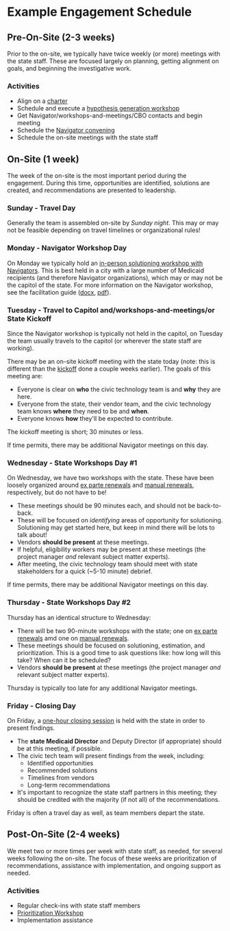 # Example Engagement Schedule

## Pre-On-Site (2-3 weeks)

Prior to the on-site, we typically have twice weekly (or more) meetings with the state staff. These are focused largely on planning, getting alignment on goals, and beginning the investigative work.

### Activities
  - Align on a [charter](../resources/example-project-charter.md)
  - Schedule and execute a [hypothesis generation workshop](./workshops-and-meetings/hypothesis-generation-workshop.md)
  - Get Navigator/workshops-and-meetings/CBO contacts and begin meeting
  - Schedule the [Navigator convening](./workshops-and-meetings/navigator-workshop.md)
  - Schedule the on-site meetings with the state staff

## On-Site (1 week)

The week of the on-site is the most important period during the engagement. During this time, opportunities are identified, solutions are created, and recommendations are presented to leadership.

### Sunday - Travel Day

Generally the team is assembled on-site by *Sunday night*. This may or may not be feasible depending on travel timelines or organizational rules!

### Monday - Navigator Workshop Day

On Monday we typically hold an [in-person solutioning workshop with Navigators](./workshops-and-meetings/navigator-workshop.md). This is best held in a city with a large number of Medicaid recipients (and therefore Navigator organizations), which may or may not be the capitol of the state. For more information on the Navigator workshop, see the facilitation guide ([docx](../resources/navigator-workshop-facilitation-guide.docx), [pdf](../resources/navigator-workshop-facilitation-guide.pdf)).

### Tuesday - Travel to Capitol and/workshops-and-meetings/or State Kickoff

Since the Navigator workshop is typically not held in the capitol, on Tuesday the team usually travels to the capitol (or wherever the state staff are working).

There may be an on-site kickoff meeting with the state today (note: this is different than the [kickoff](./workshops-and-meetings/kickoff.md) done a couple weeks earlier). The goals of this meeting are:
  - Everyone is clear on **who** the civic technology team is and **why** they are here.
  - Everyone from the state, their vendor team, and the civic technology team knows **where** they need to be and **when**.
  - Everyone knows **how** they'll be expected to contribute.

The kickoff meeting is short; 30 minutes or less.

If time permits, there may be additional Navigator meetings on this day.

### Wednesday - State Workshops Day #1

On Wednesday, we have two workshops with the state. These have been loosely organized around [ex parte renewals](./workshops-and-meetings/ex-parte-workshop.md) and [manual renewals](./workshops-and-meetings/manual-renewal-workshop.md), respectively, but do not have to be!
  - These meetings should be 90 minutes each, and should not be back-to-back.
  - These will be focused on _identifying_ areas of opportunity for solutioning. Solutioning may get started here, but keep in mind there will be lots to talk about!
  - Vendors **should be present** at these meetings.
  - If helpful, eligibility workers may be present at these meetings (the project manager *and* relevant subject matter experts).
  - After meeting, the civic technology team should meet with state stakeholders for a quick (~5-10 minute) debrief.

If time permits, there may be additional Navigator meetings on this day.

### Thursday - State Workshops Day #2

Thursday has an identical structure to Wednesday:
  - There will be two 90-minute workshops with the state; one on [ex parte renewals](./workshops-and-meetings/ex-parte-workshop.md) amd one on [manual renewals](./workshops-and-meetings/manual-renewal-workshop.md).
  - These meetings should be focused on solutioning, estimation, and prioritization. This is a good time to ask questions like: how long will this take? When can it be scheduled?
  - Vendors **should be present** at these meetings (the project manager *and* relevant subject matter experts).

Thursday is typically too late for any additional Navigator meetings.

### Friday - Closing Day

On Friday, a [one-hour closing session](./workshops-and-meetings/closing.md) is held with the state in order to present findings.
  - The **state Medicaid Director** and Deputy Director (if appropriate) should be at this meeting, if possible.
  - The civic tech team will present findings from the week, including:
      - Identified opportunities
      - Recommended solutions
      - Timelines from vendors
      - Long-term recommendations
  - It's important to recognize the state staff partners in this meeting; they should be credited with the majority (if not all) of the recommendations.

Friday is often a travel day as well, as team members depart the state.

## Post-On-Site (2-4 weeks)

We meet two or more times per week with state staff, as needed, for several weeks following the on-site. The focus of these weeks are prioritization of recommendations, assistance with implementation, and ongoing support as needed.

### Activities
  - Regular check-ins with state staff members
  - [Prioritization Workshop](./workshops-and-meetings/prioritization-workshop.md)
  - Implementation assistance
